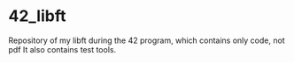 # 42_libft
Repository of my libft during the 42 program, which contains only code, not pdf
It also contains test tools.
